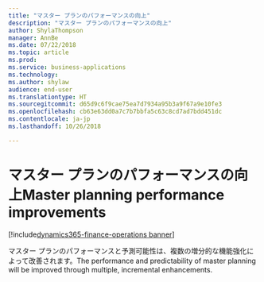 ```yaml
---
title: "マスター プランのパフォーマンスの向上"
description: "マスター プランのパフォーマンスの向上"
author: ShylaThompson
manager: AnnBe
ms.date: 07/22/2018
ms.topic: article
ms.prod: 
ms.service: business-applications
ms.technology: 
ms.author: shylaw
audience: end-user
ms.translationtype: HT
ms.sourcegitcommit: d65d9c6f9cae75ea7d7934a95b3a9f67a9e10fe3
ms.openlocfilehash: cb63e63dd0a7c7b7bbfa5c63c8cd7ad7bdd451dc
ms.contentlocale: ja-jp
ms.lasthandoff: 10/26/2018

---
```


# <a name="master-planning-performance-improvements"></a><span data-ttu-id="44ca9-103">マスター プランのパフォーマンスの向上</span><span class="sxs-lookup"><span data-stu-id="44ca9-103">Master planning performance improvements</span></span>

[!include[dynamics365-finance-operations banner](../includes/dynamics365-finance-operations.md)]



<span data-ttu-id="44ca9-104">マスター プランのパフォーマンスと予測可能性は、複数の増分的な機能強化によって改善されます。</span><span class="sxs-lookup"><span data-stu-id="44ca9-104">The performance and predictability of master planning will be improved through multiple, incremental enhancements.</span></span>

